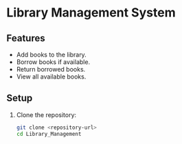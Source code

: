 

# Library Management System

## Features
- Add books to the library.
- Borrow books if available.
- Return borrowed books.
- View all available books.

## Setup
1. Clone the repository:
   ```bash
   git clone <repository-url>
   cd Library_Management

